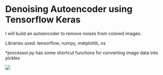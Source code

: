 # Denoising Autoencoder using Tensorflow Keras

I will build an autoencoder to remove noises from colored images. 

Libraries used: tensorflow, numpy, matplotlib, os

*processor.py has some shortcut functions for converting image data into pickles

<img src='https://miro.medium.com/max/462/1*VLVLUR7sXlgoM8-4WBtKfA.jpeg'> </img>

